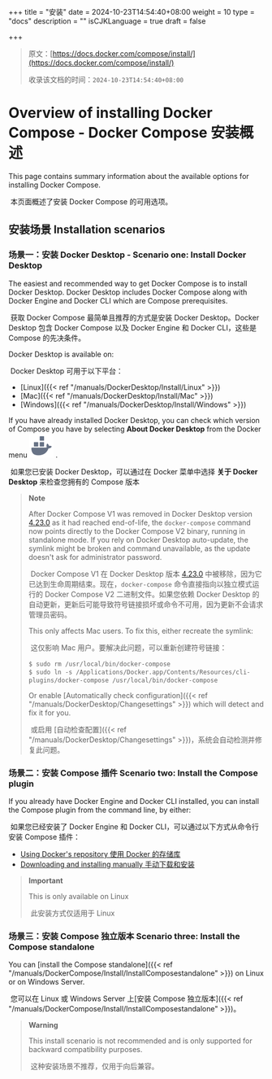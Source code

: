 +++
title = "安装"
date = 2024-10-23T14:54:40+08:00
weight = 10
type = "docs"
description = ""
isCJKLanguage = true
draft = false

+++

> 原文：[https://docs.docker.com/compose/install/](https://docs.docker.com/compose/install/)
>
> 收录该文档的时间：`2024-10-23T14:54:40+08:00`

# Overview of installing Docker Compose - Docker Compose 安装概述

This page contains summary information about the available options for installing Docker Compose.

​	本页面概述了安装 Docker Compose 的可用选项。

## 安装场景 Installation scenarios

### 场景一：安装 Docker Desktop - Scenario one: Install Docker Desktop

The easiest and recommended way to get Docker Compose is to install Docker Desktop. Docker Desktop includes Docker Compose along with Docker Engine and Docker CLI which are Compose prerequisites.

​	获取 Docker Compose 最简单且推荐的方式是安装 Docker Desktop。Docker Desktop 包含 Docker Compose 以及 Docker Engine 和 Docker CLI，这些是 Compose 的先决条件。

Docker Desktop is available on:

​	Docker Desktop 可用于以下平台：

- [Linux]({{< ref "/manuals/DockerDesktop/Install/Linux" >}})
- [Mac]({{< ref "/manuals/DockerDesktop/Install/Mac" >}})
- [Windows]({{< ref "/manuals/DockerDesktop/Install/Windows" >}})

If you have already installed Docker Desktop, you can check which version of Compose you have by selecting **About Docker Desktop** from the Docker menu ![whale menu](_index_img/whale-x.svg) .

​	如果您已安装 Docker Desktop，可以通过在 Docker 菜单中选择 **关于 Docker Desktop** 来检查您拥有的 Compose 版本

> **Note**
>
> 
>
> After Docker Compose V1 was removed in Docker Desktop version [4.23.0](https://docs.docker.com/desktop/release-notes/#4230) as it had reached end-of-life, the `docker-compose` command now points directly to the Docker Compose V2 binary, running in standalone mode. If you rely on Docker Desktop auto-update, the symlink might be broken and command unavailable, as the update doesn't ask for administrator password.
>
> ​	Docker Compose V1 在 Docker Desktop 版本 [4.23.0](https://docs.docker.com/desktop/release-notes/#4230) 中被移除，因为它已达到生命周期结束。现在，`docker-compose` 命令直接指向以独立模式运行的 Docker Compose V2 二进制文件。如果您依赖 Docker Desktop 的自动更新，更新后可能导致符号链接损坏或命令不可用，因为更新不会请求管理员密码。
>
> This only affects Mac users. To fix this, either recreate the symlink:
>
> ​	这仅影响 Mac 用户。要解决此问题，可以重新创建符号链接：
>
> ```console
> $ sudo rm /usr/local/bin/docker-compose
> $ sudo ln -s /Applications/Docker.app/Contents/Resources/cli-plugins/docker-compose /usr/local/bin/docker-compose
> ```
>
> Or enable [Automatically check configuration]({{< ref "/manuals/DockerDesktop/Changesettings" >}}) which will detect and fix it for you.
>
> ​	或启用 [自动检查配置]({{< ref "/manuals/DockerDesktop/Changesettings" >}})，系统会自动检测并修复此问题。

### 场景二：安装 Compose 插件 Scenario two: Install the Compose plugin

If you already have Docker Engine and Docker CLI installed, you can install the Compose plugin from the command line, by either:

​	如果您已经安装了 Docker Engine 和 Docker CLI，可以通过以下方式从命令行安装 Compose 插件：

- [Using Docker's repository 使用 Docker 的存储库](https://docs.docker.com/compose/install/linux/#install-using-the-repository)
- [Downloading and installing manually 手动下载和安装](https://docs.docker.com/compose/install/linux/#install-the-plugin-manually)

> **Important**
>
> 
>
> This is only available on Linux
>
> ​	此安装方式仅适用于 Linux

### 场景三：安装 Compose 独立版本 Scenario three: Install the Compose standalone

You can [install the Compose standalone]({{< ref "/manuals/DockerCompose/Install/InstallComposestandalone" >}}) on Linux or on Windows Server.

​	您可以在 Linux 或 Windows Server 上[安装 Compose 独立版本]({{< ref "/manuals/DockerCompose/Install/InstallComposestandalone" >}})。

> **Warning**
>
> 
>
> This install scenario is not recommended and is only supported for backward compatibility purposes.
>
> ​	这种安装场景不推荐，仅用于向后兼容。
